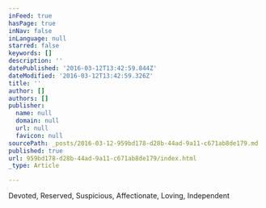 ```yaml
---
inFeed: true
hasPage: true
inNav: false
inLanguage: null
starred: false
keywords: []
description: ''
datePublished: '2016-03-12T13:42:59.844Z'
dateModified: '2016-03-12T13:42:59.326Z'
title: ''
author: []
authors: []
publisher:
  name: null
  domain: null
  url: null
  favicon: null
sourcePath: _posts/2016-03-12-959bd178-d28b-44ad-9a11-c671ab8de179.md
published: true
url: 959bd178-d28b-44ad-9a11-c671ab8de179/index.html
_type: Article

---
```

Devoted, Reserved, Suspicious, Affectionate, Loving, Independent
